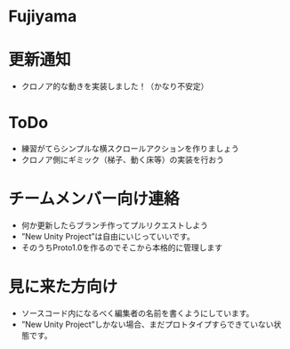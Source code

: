 # Fujiyama

# 更新通知
- クロノア的な動きを実装しました！（かなり不安定）

# ToDo
- 練習がてらシンプルな横スクロールアクションを作りましょう
- クロノア側にギミック（梯子、動く床等）の実装を行おう

# チームメンバー向け連絡
- 何か更新したらブランチ作ってプルリクエストしよう
- ”New Unity Project”は自由にいじっていいです。
- そのうちProto1.0を作るのでそこから本格的に管理します

# 見に来た方向け
- ソースコード内になるべく編集者の名前を書くようにしています。
- ”New Unity Project”しかない場合、まだプロトタイプすらできていない状態です。
